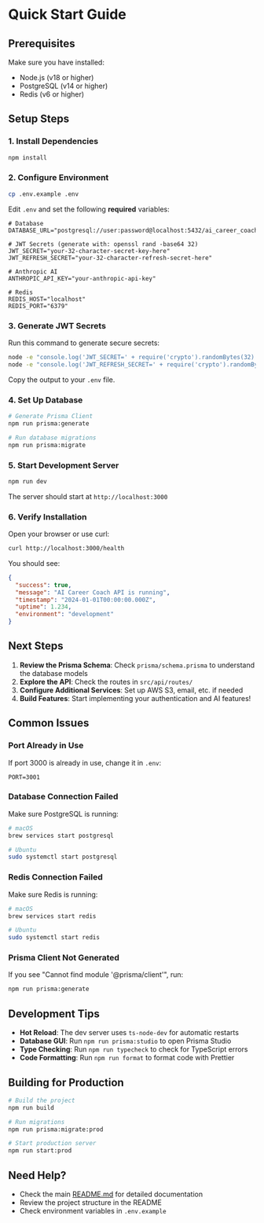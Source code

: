 # Quick Start Guide

## Prerequisites

Make sure you have installed:
- Node.js (v18 or higher)
- PostgreSQL (v14 or higher)
- Redis (v6 or higher)

## Setup Steps

### 1. Install Dependencies

```bash
npm install
```

### 2. Configure Environment

```bash
cp .env.example .env
```

Edit `.env` and set the following **required** variables:

```env
# Database
DATABASE_URL="postgresql://user:password@localhost:5432/ai_career_coach"

# JWT Secrets (generate with: openssl rand -base64 32)
JWT_SECRET="your-32-character-secret-key-here"
JWT_REFRESH_SECRET="your-32-character-refresh-secret-here"

# Anthropic AI
ANTHROPIC_API_KEY="your-anthropic-api-key"

# Redis
REDIS_HOST="localhost"
REDIS_PORT="6379"
```

### 3. Generate JWT Secrets

Run this command to generate secure secrets:

```bash
node -e "console.log('JWT_SECRET=' + require('crypto').randomBytes(32).toString('base64'))"
node -e "console.log('JWT_REFRESH_SECRET=' + require('crypto').randomBytes(32).toString('base64'))"
```

Copy the output to your `.env` file.

### 4. Set Up Database

```bash
# Generate Prisma Client
npm run prisma:generate

# Run database migrations
npm run prisma:migrate
```

### 5. Start Development Server

```bash
npm run dev
```

The server should start at `http://localhost:3000`

### 6. Verify Installation

Open your browser or use curl:

```bash
curl http://localhost:3000/health
```

You should see:

```json
{
  "success": true,
  "message": "AI Career Coach API is running",
  "timestamp": "2024-01-01T00:00:00.000Z",
  "uptime": 1.234,
  "environment": "development"
}
```

## Next Steps

1. **Review the Prisma Schema**: Check `prisma/schema.prisma` to understand the database models
2. **Explore the API**: Check the routes in `src/api/routes/`
3. **Configure Additional Services**: Set up AWS S3, email, etc. if needed
4. **Build Features**: Start implementing your authentication and AI features!

## Common Issues

### Port Already in Use

If port 3000 is already in use, change it in `.env`:

```env
PORT=3001
```

### Database Connection Failed

Make sure PostgreSQL is running:

```bash
# macOS
brew services start postgresql

# Ubuntu
sudo systemctl start postgresql
```

### Redis Connection Failed

Make sure Redis is running:

```bash
# macOS
brew services start redis

# Ubuntu
sudo systemctl start redis
```

### Prisma Client Not Generated

If you see "Cannot find module '@prisma/client'", run:

```bash
npm run prisma:generate
```

## Development Tips

- **Hot Reload**: The dev server uses `ts-node-dev` for automatic restarts
- **Database GUI**: Run `npm run prisma:studio` to open Prisma Studio
- **Type Checking**: Run `npm run typecheck` to check for TypeScript errors
- **Code Formatting**: Run `npm run format` to format code with Prettier

## Building for Production

```bash
# Build the project
npm run build

# Run migrations
npm run prisma:migrate:prod

# Start production server
npm run start:prod
```

## Need Help?

- Check the main [README.md](./README.md) for detailed documentation
- Review the project structure in the README
- Check environment variables in `.env.example`
